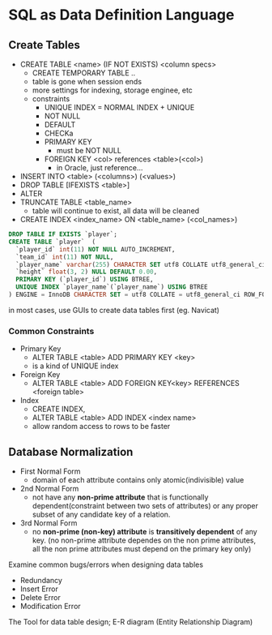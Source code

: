 # SQL as Data Definition Language

## Create Tables

* CREATE TABLE \<name\> (IF NOT EXISTS) \<column specs\>
  * CREATE TEMPORARY TABLE ..
  * table is gone when session ends
  * more settings for indexing, storage enginee, etc
  * constraints
    * UNIQUE INDEX = NORMAL INDEX + UNIQUE
    * NOT NULL
    * DEFAULT
    * CHECKa
    * PRIMARY KEY
      * must be NOT NULL
    * FOREIGN KEY \<col\> references \<table\>(\<col\>)
      * in Oracle, just reference...
* INSERT INTO &lt;table&gt; \(&lt;columns&gt;\) (&lt;values&gt;\)
* DROP TABLE [IFEXISTS &lt;table&gt;]
* ALTER 
* TRUNCATE TABLE <table_name>
  * table will continue to exist, all data will be cleaned
* CREATE INDEX <index_name> ON <table_name> (<col_names>)

```SQL
DROP TABLE IF EXISTS `player`;
CREATE TABLE `player`  (
  `player_id` int(11) NOT NULL AUTO_INCREMENT,
  `team_id` int(11) NOT NULL,
  `player_name` varchar(255) CHARACTER SET utf8 COLLATE utf8_general_ci NOT NULL,
  `height` float(3, 2) NULL DEFAULT 0.00,
  PRIMARY KEY (`player_id`) USING BTREE,
  UNIQUE INDEX `player_name`(`player_name`) USING BTREE
) ENGINE = InnoDB CHARACTER SET = utf8 COLLATE = utf8_general_ci ROW_FORMAT = Dynamic;
```

in most cases, use GUIs to create data tables first \(eg. Navicat\)

### Common Constraints

* Primary Key
  * ALTER TABLE &lt;table&gt; ADD PRIMARY KEY &lt;key&gt;
  * is a kind of UNIQUE index
* Foreign Key
  * ALTER TABLE &lt;table&gt; ADD FOREIGN KEY&lt;key&gt; REFERENCES &lt;foreign table&gt;
* Index
  * CREATE INDEX,
  * ALTER TABLE &lt;table&gt; ADD INDEX &lt;index name&gt;
  * allow random access to rows to be faster

## Database Normalization

* First Normal Form
  * domain of each attribute contains only atomic\(indivisible\) value
* 2nd Normal Form
  * not have any **non-prime attribute** that is functionally dependent\(constraint between two sets of attributes\) or any proper subset of any candidate key of a relation.
* 3rd Normal Form
  * no **non-prime (non-key) attribute** is **transitively dependent** of any key. (no non-prime attribute dependes on the non prime attributes, all the non prime attributes must depend on the primary key only)

Examine common bugs/errors when designing data tables

* Redundancy
* Insert Error
* Delete Error
* Modification Error

The Tool for data table design; E-R diagram \(Entity Relationship Diagram\)